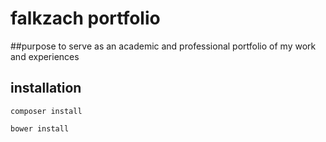 # falkzach portfolio

##purpose
to serve as an academic and professional portfolio of my work and experiences

## installation
```composer install```

```bower install```
